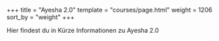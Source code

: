 +++
title = "Ayesha 2.0"
template = "courses/page.html"
weight = 1206
sort_by = "weight"
+++

Hier findest du in Kürze Informationen zu Ayesha 2.0
